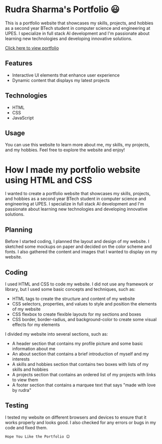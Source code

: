 # Rudra Sharma's Portfolio 😃

This is a portfolio website that showcases my skills, projects, and hobbies as a second year BTech student in computer science and engineering at UPES. I specialize in full stack AI development and I'm passionate about learning new technologies and developing innovative solutions.

<a href="https://rudracodeshere.github.io/Learning_The_FrontEnd/" target="_blank">Click here to view portfolio</a>

## Features
- Interactive UI elements that enhance user experience
- Dynamic content that displays my latest projects

## Technologies

- HTML
- CSS
- JavaScript


## Usage

You can use this website to learn more about me, my skills, my projects, and my hobbies. Feel free to explore the website and enjoy!

# How I made my portfolio website using HTML and CSS

I wanted to create a portfolio website that showcases my skills, projects, and hobbies as a second year BTech student in computer science and engineering at UPES. I specialize in full stack AI development and I'm passionate about learning new technologies and developing innovative solutions.

## Planning

Before I started coding, I planned the layout and design of my website. I sketched some mockups on paper and decided on the color scheme and fonts. I also gathered the content and images that I wanted to display on my website.

## Coding

I used HTML and CSS to code my website. I did not use any framework or library, but I used some basic concepts and techniques, such as:

- HTML tags to create the structure and content of my website
- CSS selectors, properties, and values to style and position the elements of my website
- CSS flexbox to create flexible layouts for my sections and boxes
- CSS border, border-radius, and background-color to create some visual effects for my elements

I divided my website into several sections, such as:

- A header section that contains my profile picture and some basic information about me
- An about section that contains a brief introduction of myself and my interests
- A skills and hobbies section that contains two boxes with lists of my skills and hobbies
- A projects section that contains an ordered list of my projects with links to view them
- A footer section that contains a marquee text that says "made with love by rudra"

## Testing

I tested my website on different browsers and devices to ensure that it works properly and looks good. I also checked for any errors or bugs in my code and fixed them.
```
Hope You Like the Portfolio 😊
